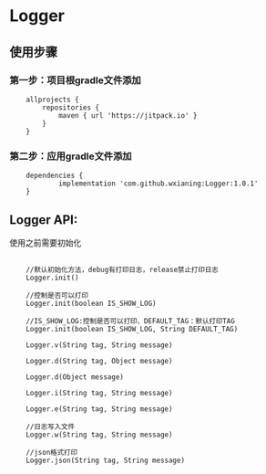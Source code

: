 # Logger
## 使用步骤
### 第一步：项目根gradle文件添加
```
	allprojects {
		repositories {
			maven { url 'https://jitpack.io' }
		}
	}
```
### 第二步：应用gradle文件添加
```
  	dependencies {
	        implementation 'com.github.wxianing:Logger:1.0.1'
	}
```

## Logger API:

使用之前需要初始化

```

    //默认初始化方法，debug有打印日志，release禁止打印日志
    Logger.init()

    //控制是否可以打印
    Logger.init(boolean IS_SHOW_LOG)

    //IS_SHOW_LOG:控制是否可以打印、DEFAULT_TAG：默认打印TAG
    Logger.init(boolean IS_SHOW_LOG, String DEFAULT_TAG)

```


```
    Logger.v(String tag, String message)

    Logger.d(String tag, Object message)

    Logger.d(Object message)

    Logger.i(String tag, String message)

    Logger.e(String tag, String message)

    //日志写入文件
    Logger.w(String tag, String message)

    //json格式打印
    Logger.json(String tag, String message)

```
